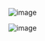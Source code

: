 ![image](https://user-images.githubusercontent.com/99328720/234161763-27266b3c-1097-4883-ab10-619a9681b147.png)

![image](https://user-images.githubusercontent.com/99328720/234161862-5c30414f-e321-4161-aac1-c808b0c44c26.png)

